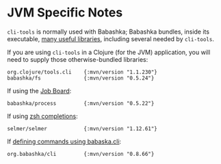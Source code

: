 # JVM Specific Notes

`cli-tools` is normally used with Babashka; Babashka bundles, inside its executable,
[many useful libraries](https://book.babashka.org/#libraries), including several needed by `cli-tools`.

If you are using `cli-tools` in a Clojure (for the JVM) application, you will need to supply those otherwise-bundled libraries:

    org.clojure/tools.cli    {:mvn/version "1.1.230"}
    babashka/fs              {:mvn/version "0.5.24"}

If using the [Job Board](jobs.md):

    babashka/process         {:mvn/version "0.5.22"}

If using [zsh completions](completions.md):

    selmer/selmer            {:mvn/version "1.12.61"}

If [defining commands using babaska.cli](babashka-cli.md):

    org.babashka/cli         {:mvn/version "0.8.66"}
